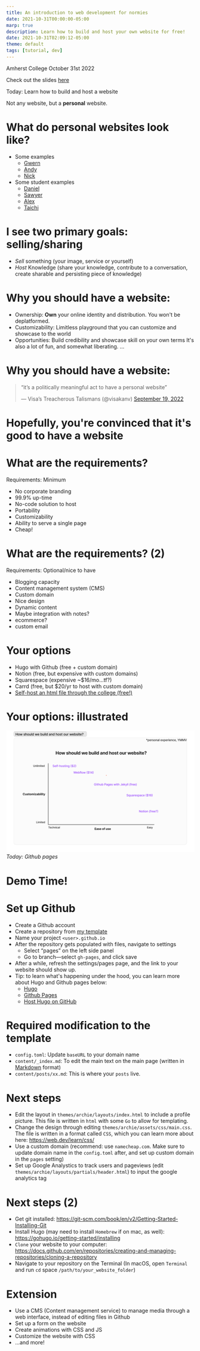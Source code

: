 ```yaml
---
title: An introduction to web development for normies
date: 2021-10-31T00:00:00-05:00
marp: true
description: Learn how to build and host your own website for free!
date: 2021-10-31T02:09:12-05:00
theme: default
tags: [tutorial, dev]
---
```

<!-- headingDivider: 1 -->

Amherst College
October 31st 2022

Check out the slides [here](slides.html)


Today: Learn how to build and host a website

Not any website, but a **personal** website.

# What do personal websites look like?
- Some examples  
	- [Gwern](https://www.gwern.net/)  
	- [Andy](https://andymatuschak.org/)  
	- [Nick](http://nickcammarata.com/)  
- Some student examples  
	- [Daniel](https://danielnjoo.notion.site/)  
	- [Sawyer](https://sawyerpollard.com/)  
	- [Alex](https://www.delfran.co/about/)  
	- [Taichi](https://taichikato.com/photography)  

# I see two primary goals: **selling/sharing**
- *Sell* something (your image, service or yourself)  
- *Host* Knowledge (share your knowledge, contribute to a conversation, create sharable and persisting piece of knowledge)  

# Why **you** should have a website:
- Ownership: **Own** your online identity and distribution. You won't be deplatformed.
- Customizability: Limitless playground that you can customize and showcase to the world
- Opportunities: Build credibility and showcase skill on your own terms
It's also a lot of fun, and somewhat liberating.
...

# Why **you** should have a website:
<blockquote class="twitter-tweet"><p lang="en" dir="ltr">“it’s a politically meaningful act to have a personal website”</p>&mdash; Visa’s Treacherous Talismans (@visakanv) <a href="https://twitter.com/visakanv/status/1571851741553102848?ref_src=twsrc%5Etfw">September 19, 2022</a></blockquote> <script async src="https://platform.twitter.com/widgets.js" charset="utf-8"></script>

# Hopefully, you're convinced that it's good to have a website


# What are the requirements?
Requirements: Minimum  
- No corporate branding  
- 99.9% up-time  
- No-code solution to host  
- Portability  
- Customizability  
- Ability to serve a single page 
- Cheap!

# What are the requirements? (2)
 Requirements: Optional/nice to have  
- Blogging capacity  
- Content management system (CMS)  
- Custom domain  
- Nice design  
- Dynamic content  
- Maybe integration with notes?  
- ecommerce?  
- custom email  


# Your options
- Hugo with Github (free + custom domain)  
- Notion (free, but expensive with custom domains)  
- Squarespace (expensive ~$16/mo...tf?)  
- Carrd (free, but $20/yr to host with custom domain)  
- [Self-host an html file through the college (free!)](https://www.amherst.edu/offices/it/academic-technology-services/tools/web/web-hosting)  

# Your options: illustrated
![width:20cm](https://github.com/taixhi/website-template/raw/main/hosting.png)  
*Today: Github pages*

# Demo Time!
# Set up Github
- Create a Github account  
- Create a repository from [my template](https://github.com/taixhi/website-template)  
- Name your project `<user>.github.io`  
- After the repository gets populated with files, navigate to settings  
	- Select “pages” on the left side panel  
	- Go to branch—select `gh-pages`, and click save  
- After a while, refresh the settings/pages page, and the link to your website should show up.  
- Tip: to learn what's happening under the hood, you can learn more about Hugo and Github pages below:  
	- [Hugo](https://gohugo.io/)  
	- [Github Pages](https://pages.github.com/)  
	- [Host Hugo on GitHub](https://gohugo.io/hosting-and-deployment/hosting-on-github/)  


# Required modification to the template
- `config.toml`: Update `baseURL` to your domain name  
- `content/_index.md`: To edit the main text on the main page (written in [Markdown](https://www.markdownguide.org/cheat-sheet/) format)  
- `content/posts/xx.md`: This is where your `posts` live.  


# Next steps
- Edit the layout in `themes/archie/layouts/index.html` to include a profile picture. This file is written in `html` with some `Go` to allow for templating.  
- Change the design through editing `themes/archie/assets/css/main.css`. The file is written in a format called `CSS`, which you can learn more about here: https://web.dev/learn/css/  
- Use a custom domain (recommend: use `namecheap.com`. Make sure to update domain name in the `config.toml` after, and set up custom domain in the `pages` setting)  
- Set up Google Analystics to track users and pageviews (edit `themes/archie/layouts/partials/header.html`) to input the google analytics tag  

# Next steps (2)
- Get git installed: https://git-scm.com/book/en/v2/Getting-Started-Installing-Git  
- Install Hugo (may need to install `Homebrew` if on mac, as well): https://gohugo.io/getting-started/installing  
- `Clone` your website to your computer: https://docs.github.com/en/repositories/creating-and-managing-repositories/cloning-a-repository  
- Navigate to your repository on the Terminal (In macOS, open `Terminal` and run `cd` space `/path/to/your_website_folder`) 

# Extension
- Use a CMS (Content management service) to manage media through a web interface, instead of editing files in Github  
- Set up a form on the website  
- Create animations with CSS and JS  
- Customize the website with CSS  
- ...and more!  
